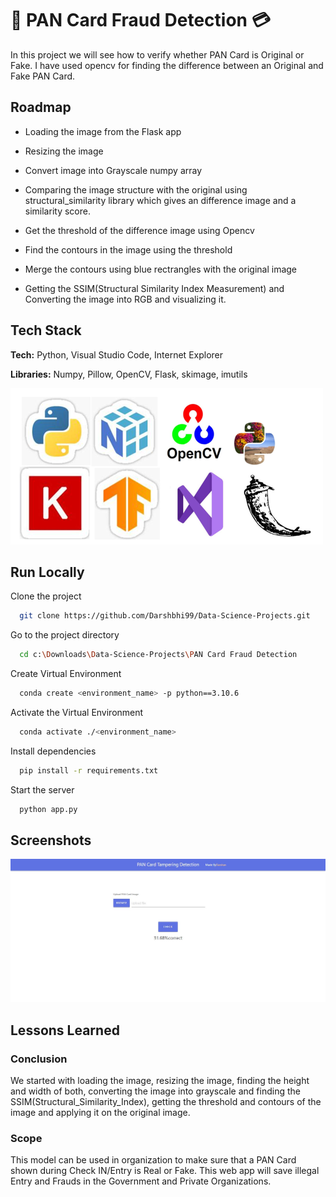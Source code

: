
# 🛑 PAN Card Fraud Detection 💳 

In this project we will see how to verify whether PAN Card is 
Original or Fake.
I have used opencv for finding the difference between an 
Original and Fake PAN Card. 


## Roadmap

- Loading the image from the Flask app

- Resizing the image 

- Convert image into Grayscale numpy array

- Comparing the image structure with the original using
  structural_similarity library which gives an difference 
  image and a similarity score.

- Get the threshold of the difference image using Opencv

- Find the contours in the image using the threshold

- Merge the contours using blue rectrangles with the 
  original image

- Getting the SSIM(Structural Similarity Index Measurement) 
  and Converting the image into RGB and visualizing it.


## Tech Stack

**Tech:** Python, Visual Studio Code, 
          Internet Explorer

**Libraries:** Numpy, Pillow, OpenCV, Flask, skimage, 
               imutils


![Logo](https://raw.githubusercontent.com/Darshbhi99/Data-Science-Projects/main/Traffic%20Sign%20Prediction/logo.png)


## Run Locally

Clone the project

```bash
  git clone https://github.com/Darshbhi99/Data-Science-Projects.git
```

Go to the project directory

```bash
  cd c:\Downloads\Data-Science-Projects\PAN Card Fraud Detection
```

Create Virtual Environment

```bash
  conda create <environment_name> -p python==3.10.6
```

Activate the Virtual Environment

```bash
  conda activate ./<environment_name>
```

Install dependencies

```bash
  pip install -r requirements.txt
```

Start the server

```bash
  python app.py
```


## Screenshots

![App Screenshot](https://github.com/Darshbhi99/Data-Science-Projects/blob/main/PAN%20Card%20Fraud%20Detection/static/PAN_Card_Fraud_Detection.jpg?raw=true)


## Lessons Learned

### Conclusion
We started with loading the image, resizing the image, 
finding the height and width of both, converting the image 
into grayscale and finding the SSIM(Structural_Similarity_Index), 
getting the threshold and contours of the image and applying it
on the original image.

### Scope
This model can be used in organization to make sure that a PAN
Card shown during Check IN/Entry is Real or Fake. This web app will save 
illegal Entry and Frauds in the Government and Private Organizations.  
